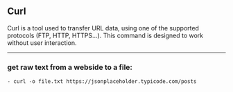 ## Curl
<p> Curl is a tool used to transfer URL data, using one of the supported protocols (FTP, HTTP, HTTPS...). This command is designed to work without user interaction.

---
### get raw text from a webside to a file:
	- curl -o file.txt https://jsonplaceholder.typicode.com/posts
